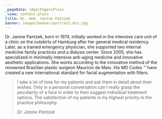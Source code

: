 ```yaml
---
_pageData: \App\Pages\Plain
_view: content.plain
title: Dr. med. Janine Pantzek
banner: images/banner/portrait.min.jpg
---
```


Dr. Janine Pantzek, born in 1974, initially worked in the intensive care unit of a clinic on the outskirts of Hamburg after her general medical residency. Later, as a trained emergency physician, she supported two internal medicine family practices and a dialysis center. Since 2005, she has specialized in minimally intensive anti-aging medicine and innovative aesthetic applications. She works according to the innovative method of the renowned Brazilian plastic surgeon Mauricio de Maio. His MD Codes ™ have created a new international standard for facial augmentation with fillers.

> I take a lot of time for my patients and ask them in detail about their wishes. Only in a personal conversation can I really grasp the peculiarity of a face in order to then suggest individual treatment options. The satisfaction of my patients is my highest priority in the practice philosophy.
> <footer><cite>Dr. Janine Pantzek</cite></footer>
